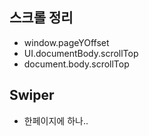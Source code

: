 ## 스크롤 정리

- window.pageYOffset
- UI.documentBody.scrollTop
- document.body.scrollTop

## Swiper

- 한페이지에 하나..

